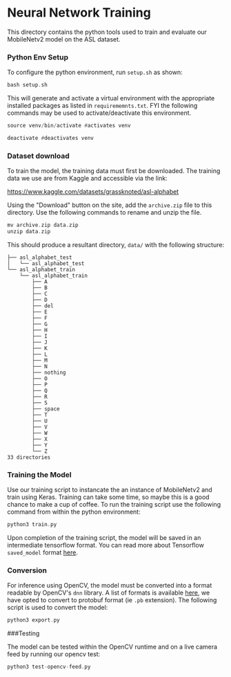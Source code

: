 # Neural Network Training
This directory contains the python tools used to train and evaluate our MobileNetv2 model on the ASL dataset.

### Python Env Setup
To configure the python environment, run `setup.sh` as shown:

```asm
bash setup.sh
```

This will generate and activate a virtual environment with the appropriate installed packages as listed in `requirememnts.txt`. FYI the following commands may be used to activate/deactivate this environment.

```asm
source venv/bin/activate #activates venv

deactivate #deactivates venv
```

### Dataset download
To train the model, the training data must first be downloaded. The training data we use are from Kaggle and accessible via the link: 

https://www.kaggle.com/datasets/grassknoted/asl-alphabet

Using the "Download" button on the site, add the `archive.zip` file to this directory. Use the following commands to rename and unzip the file.

```asm
mv archive.zip data.zip 
unzip data.zip 
```

This should produce a resultant directory, `data/` with the following structure:

```
├── asl_alphabet_test
│   └── asl_alphabet_test
└── asl_alphabet_train
    └── asl_alphabet_train
        ├── A
        ├── B
        ├── C
        ├── D
        ├── del
        ├── E
        ├── F
        ├── G
        ├── H
        ├── I
        ├── J
        ├── K
        ├── L
        ├── M
        ├── N
        ├── nothing
        ├── O
        ├── P
        ├── Q
        ├── R
        ├── S
        ├── space
        ├── T
        ├── U
        ├── V
        ├── W
        ├── X
        ├── Y
        └── Z
33 directories
```
### Training the Model
Use our training script to instancate the an instance of MobileNetv2 and train using Keras. Training can take some time, so maybe this is a good chance to make a cup of coffee. To run the training script use the following command from within the python environment:

```asm
python3 train.py 
```

Upon completion of the training script, the model will be saved in an intermediate tensorflow format. You can read more about Tensorflow `saved_model` format [here](https://www.tensorflow.org/guide/saved_model). 

### Conversion
For inference using OpenCV, the model must be converted into a format readable by OpenCV's `dnn` library. A list of formats is available [here](), we have opted to convert to protobuf format (ie `.pb` extension). The following script is used to convert the model:

```asm
python3 export.py
```

###Testing

The model can be tested within the OpenCV runtime and on a live camera feed by running our opencv test:
```asm
python3 test-opencv-feed.py
```
